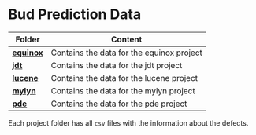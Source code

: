# Bud Prediction Data

| Folder                      | Content                                                  |
| --------------------------- | -------------------------------------------------------- |
| [**equinox**](data/bug-prediction/equinox) | Contains the data for the equinox project |
| [**jdt**](data/bug-prediction/jdt)         | Contains the data for the jdt project     |
| [**lucene**](data/bug-prediction/lucene)   | Contains the data for the lucene project  |
| [**mylyn**](data/bug-prediction/mylyn)     | Contains the data for the mylyn project   |
| [**pde**](data/bug-prediction/pde)         | Contains the data for the pde project     |

Each project folder has all `csv` files with the information about the defects.
